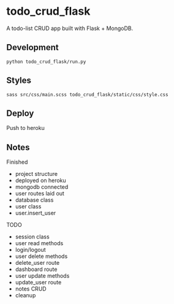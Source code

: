 # todo_crud_flask

A todo-list CRUD app built with Flask + MongoDB.


## Development

`python todo_crud_flask/run.py`


## Styles

`sass src/css/main.scss todo_crud_flask/static/css/style.css`


## Deploy

Push to heroku



## Notes

Finished
- project structure
- deployed on heroku
- mongodb connected
- user routes laid out
- database class
- user class
- user.insert_user

TODO
- session class
- user read methods
- login/logout
- user delete methods
- delete_user route
- dashboard route
- user update methods
- update_user route
- notes CRUD
- cleanup


